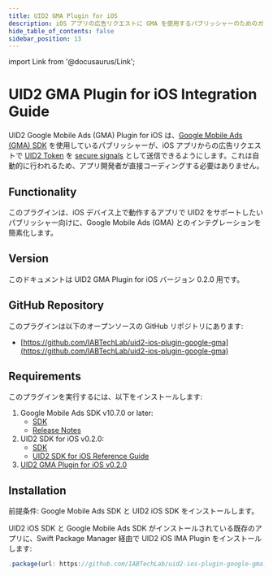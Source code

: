 ```yaml
---
title: UID2 GMA Plugin for iOS
description: iOS アプリの広告リクエストに GMA を使用するパブリッシャーのためのガイド。
hide_table_of_contents: false
sidebar_position: 13
---
```


import Link from '@docusaurus/Link';

# UID2 GMA Plugin for iOS Integration Guide

UID2 Google Mobile Ads (GMA) Plugin for iOS は、[Google Mobile Ads (GMA) SDK](https://developers.google.com/ad-manager/mobile-ads-sdk) を使用しているパブリッシャーが、iOS アプリからの広告リクエストで [UID2 Token](../ref-info/glossary-uid.md#gl-uid2-token) を [secure signals](https://support.google.com/admob/answer/11556288) として送信できるようにします。これは自動的に行われるため、アプリ開発者が直接コーディングする必要はありません。

## Functionality

このプラグインは、iOS デバイス上で動作するアプリで UID2 をサポートしたいパブリッシャー向けに、Google Mobile Ads (GMA) とのインテグレーションを簡素化します。

## Version

<!-- As of 2023-07-15 -->

このドキュメントは UID2 GMA Plugin for iOS バージョン 0.2.0 用です。

## GitHub Repository

このプラグインは以下のオープンソースの GitHub リポジトリにあります:

- [https://github.com/IABTechLab/uid2-ios-plugin-google-gma](https://github.com/IABTechLab/uid2-ios-plugin-google-gma)

## Requirements 

このプラグインを実行するには、以下をインストールします:

1. Google Mobile Ads SDK v10.7.0 or later:
   - [SDK](https://developers.google.com/admob/ios)
   - [Release Notes](https://developers.google.com/admob/ios/rel-notes)
1. UID2 SDK for iOS v0.2.0:
   - [SDK](https://github.com/IABTechLab/uid2-ios-sdk)
   - [UID2 SDK for iOS Reference Guide](../sdks/uid2-sdk-ref-ios.md)
1. [UID2 GMA Plugin for iOS v0.2.0](https://github.com/IABTechLab/uid2-ios-plugin-google-gma)

## Installation

前提条件: Google Mobile Ads SDK と UID2 iOS SDK をインストールします。

UID2 iOS SDK と Google Mobile Ads SDK がインストールされている既存のアプリに、Swift Package Manager 経由で UID2 iOS IMA Plugin をインストールします:

```js
.package(url: https://github.com/IABTechLab/uid2-ios-plugin-google-gma.git, exact: "0.2.0")
```
